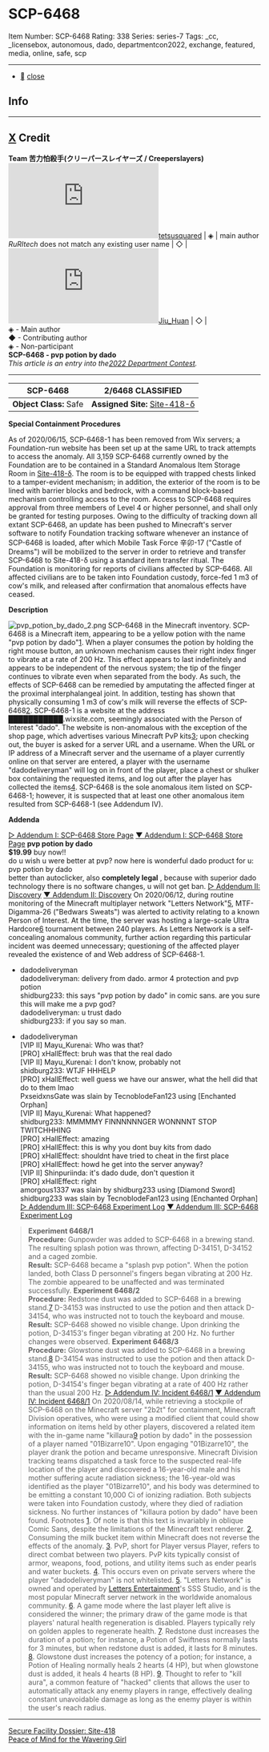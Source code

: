 # SCP-6468
Item Number: SCP-6468
Rating: 338
Series: series-7
Tags: _cc, _licensebox, autonomous, dado, departmentcon2022, exchange, featured, media, online, safe, scp

---

  * [](javascript:;)
[close](javascript:;)
## Info
* * *
[X](javascript:;)
Credit  
---  
**Team 苦力怕殺手(クリーパースレイヤーズ / Creeperslayers)**  
[![tetsusquared](https://www.wikidot.com/avatar.php?userid=4625348&amp;size=small&amp;timestamp=1743884991)](http://www.wikidot.com/user:info/tetsusquared)[tetsusquared](http://www.wikidot.com/user:info/tetsusquared) | ◈ | main author  
_RuRItech_ does not match any existing user name | ◇ |   
[![Jiu_Huan](https://www.wikidot.com/avatar.php?userid=7353779&amp;size=small&amp;timestamp=1743884991)](http://www.wikidot.com/user:info/jiu-huan)[Jiu_Huan](http://www.wikidot.com/user:info/jiu-huan) | ◇ |   
◈ \- Main author  
◆ \- Contributing author  
◈ \- Non-participant  
**SCP-6468 - pvp potion by dado**  
_This article is an entry into the[2022 Department Contest](https://scp-wiki.wikidot.com/department-contest)._
* * *

SCP-6468 | 2/6468 CLASSIFIED  
---|---  
**Object Class:** Safe | **Assigned Site:** [Site-418-δ](/secure-facility-dossier-site-418)  
  
**Special Containment Procedures**  
  
As of 2020/06/15, SCP-6468-1 has been removed from Wix servers; a Foundation-run website has been set up at the same URL to track attempts to access the anomaly.
All 3,159 SCP-6468 currently owned by the Foundation are to be contained in a Standard Anomalous Item Storage Room in [Site-418-δ](/secure-facility-dossier-site-418). The room is to be equipped with trapped chests linked to a tamper-evident mechanism; in addition, the exterior of the room is to be lined with barrier blocks and bedrock, with a command block-based mechanism controlling access to the room. Access to SCP-6468 requires approval from three members of Level 4 or higher personnel, and shall only be granted for testing purposes.
Owing to the difficulty of tracking down all extant SCP-6468, an update has been pushed to Minecraft's server software to notify Foundation tracking software whenever an instance of SCP-6468 is loaded, after which Mobile Task Force 辛卯-17 ("Castle of Dreams") will be mobilized to the server in order to retrieve and transfer SCP-6468 to Site-418-δ using a standard item transfer ritual.
The Foundation is monitoring for reports of civilians affected by SCP-6468. All affected civilians are to be taken into Foundation custody, force-fed 1 m3 of cow's milk, and released after confirmation that anomalous effects have ceased.
  
**Description**  

![pvp_potion_by_dado_2.png](https://scp-wiki.wdfiles.com/local--files/scp-6468/pvp_potion_by_dado_2.png)
SCP-6468 in the Minecraft inventory.
SCP-6468 is a Minecraft item, appearing to be a yellow potion with the name "pvp potion by dado"[1](javascript:;). When a player consumes the potion by holding the right mouse button, an unknown mechanism causes their right index finger to vibrate at a rate of 200 Hz. This effect appears to last indefinitely and appears to be independent of the nervous system; the tip of the finger continues to vibrate even when separated from the body. As such, the effects of SCP-6468 can be remedied by amputating the affected finger at the proximal interphalangeal joint. In addition, testing has shown that physically consuming 1 m3 of cow's milk will reverse the effects of SCP-6468[2](javascript:;).
SCP-6468-1 is a website at the address ███████████.wixsite.com, seemingly associated with the Person of Interest "dado". The website is non-anomalous with the exception of the shop page, which advertises various Minecraft PvP kits[3](javascript:;); upon checking out, the buyer is asked for a server URL and a username. When the URL or IP address of a Minecraft server and the username of a player currently online on that server are entered, a player with the username "dadodeliveryman" will log on in front of the player, place a chest or shulker box containing the requested items, and log out after the player has collected the items[4](javascript:;). SCP-6468 is the sole anomalous item listed on SCP-6468-1; however, it is suspected that at least one other anomalous item resulted from SCP-6468-1 (see Addendum IV).
  
**Addenda**  

[▷ Addendum I: SCP-6468 Store Page](javascript:;)
[▼ Addendum I: SCP-6468 Store Page](javascript:;)
**pvp potion by dado**  
**$19.99** buy now!!  
do u wish u were better at pvp? now here is wonderful dado product for u: pvp potion by dado  
better than autoclicker, also **completely legal** , because with superior dado technology there is no software changes, u will not get ban.
[▷ Addendum II: Discovery](javascript:;)
[▼ Addendum II: Discovery](javascript:;)
On 2020/06/12, during routine monitoring of the Minecraft multiplayer network "Letters Network"[5](javascript:;), MTF-Digamma-26 ("Bedwars Sweats") was alerted to activity relating to a known Person of Interest. At the time, the server was hosting a large-scale Ultra Hardcore[6](javascript:;) tournament between 240 players. As Letters Network is a self-concealing anomalous community, further action regarding this particular incident was deemed unnecessary; questioning of the affected player revealed the existence of and Web address of SCP-6468-1.
+ dadodeliveryman  
dadodeliveryman: delivery from dado. armor 4 protection and pvp potion  
shidburg233: this says "pvp potion by dado" in comic sans. are you sure this will make me a pvp god?  
dadodeliveryman: u trust dado  
shidburg233: if you say so man.  
- dadodeliveryman  
[VIP II] Mayu_Kurenai: Who was that?  
[PRO] xHallEffect: bruh was that the real dado  
[VIP II] Mayu_Kurenai: I don't know, probably not  
shidburg233: WTJF HHHELP  
[PRO] xHallEffect: well guess we have our answer, what the hell did that do to them lmao  
PxseidxnsGate was slain by TecnoblodeFan123 using [Enchanted Orphan]  
[VIP II] Mayu_Kurenai: What happened?  
shidburg233: MMMMMY FINNNNNNGER WONNNNT STOP TWITCHHHING  
[PRO] xHallEffect: amazing  
[PRO] xHallEffect: this is why you dont buy kits from dado  
[PRO] xHallEffect: shouldnt have tried to cheat in the first place  
[PRO] xHallEffect: howd he get into the server anyway?  
[VIP II] Shinpuriinda: it's dado dude, don't question it  
[PRO] xHallEffect: right  
amorgous1337 was slain by shidburg233 using [Diamond Sword]  
shidburg233 was slain by TecnoblodeFan123 using [Enchanted Orphan]
[▷ Addendum III: SCP-6468 Experiment Log](javascript:;)
[▼ Addendum III: SCP-6468 Experiment Log](javascript:;)
> **Experiment 6468/1**  
>  **Procedure:** Gunpowder was added to SCP-6468 in a brewing stand. The resulting splash potion was thrown, affecting D-34151, D-34152 and a caged zombie.  
>  **Result:** SCP-6468 became a "splash pvp potion". When the potion landed, both Class D personnel's fingers began vibrating at 200 Hz. The zombie appeared to be unaffected and was terminated successfully.
> **Experiment 6468/2**  
>  **Procedure:** Redstone dust was added to SCP-6468 in a brewing stand.[7](javascript:;) D-34153 was instructed to use the potion and then attack D-34154, who was instructed not to touch the keyboard and mouse.  
>  **Result:** SCP-6468 showed no visible change. Upon drinking the potion, D-34153's finger began vibrating at 200 Hz. No further changes were observed.
> **Experiment 6468/3**  
>  **Procedure:** Glowstone dust was added to SCP-6468 in a brewing stand.[8](javascript:;) D-34154 was instructed to use the potion and then attack D-34155, who was instructed not to touch the keyboard and mouse.  
>  **Result:** SCP-6468 showed no visible change. Upon drinking the potion, D-34154's finger began vibrating at a rate of 400 Hz rather than the usual 200 Hz.
[▷ Addendum IV: Incident 6468/1](javascript:;)
[▼ Addendum IV: Incident 6468/1](javascript:;)
On 2020/08/14, while retrieving a stockpile of SCP-6468 on the Minecraft server "2b2t" for containment, Minecraft Division operatives, who were using a modified client that could show information on items held by other players, discovered a related item with the in-game name "killaura[9](javascript:;) potion by dado" in the possession of a player named "01Bizarre10". Upon engaging "01Bizarre10", the player drank the potion and became unresponsive. Minecraft Division tracking teams dispatched a task force to the suspected real-life location of the player and discovered a 16-year-old male and his mother suffering acute radiation sickness; the 16-year-old was identified as the player "01Bizarre10", and his body was determined to be emitting a constant 10,000 Ci of ionizing radiation. Both subjects were taken into Foundation custody, where they died of radiation sickness.
No further instances of "killaura potion by dado" have been found.
Footnotes
[1](javascript:;). Of note is that this text is invariably in oblique Comic Sans, despite the limitations of the Minecraft text renderer.
[2](javascript:;). Consuming the milk bucket item within Minecraft does not reverse the effects of the anomaly.
[3](javascript:;). PvP, short for Player versus Player, refers to direct combat between two players. PvP kits typically consist of armor, weapons, food, potions, and utility items such as ender pearls and water buckets.
[4](javascript:;). This occurs even on private servers where the player "dadodeliveryman" is not whitelisted.
[5](javascript:;). "Letters Network" is owned and operated by [Letters Entertainment](http://scp-int.wikidot.com/letters)'s SSS Studio, and is the most popular Minecraft server network in the worldwide anomalous community.
[6](javascript:;). A game mode where the last player left alive is considered the winner; the primary draw of the game mode is that players' natural health regeneration is disabled. Players typically rely on golden apples to regenerate health.
[7](javascript:;). Redstone dust increases the duration of a potion; for instance, a Potion of Swiftness normally lasts for 3 minutes, but when redstone dust is added, it lasts for 8 minutes.
[8](javascript:;). Glowstone dust increases the potency of a potion; for instance, a Potion of Healing normally heals 2 hearts (4 HP), but when glowstone dust is added, it heals 4 hearts (8 HP).
[9](javascript:;). Thought to refer to "kill aura", a common feature of "hacked" clients that allows the user to automatically attack any enemy players in range, effectively dealing constant unavoidable damage as long as the enemy player is within the user's reach radius.
* * *
  
[Secure Facility Dossier: Site-418](/secure-facility-dossier-site-418)  
[Peace of Mind for the Wavering Girl](/peace-of-mind-for-the-wavering-girl)  
  
  